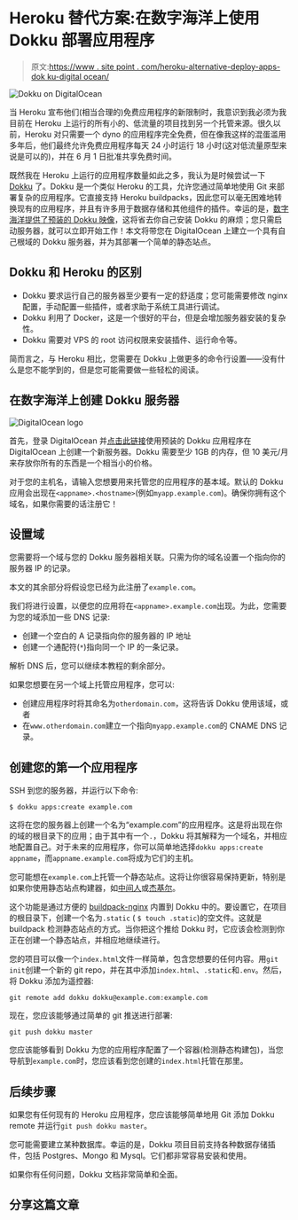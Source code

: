 # Heroku 替代方案:在数字海洋上使用 Dokku 部署应用程序

> 原文:[https://www . site point . com/heroku-alternative-deploy-apps-dok ku-digital ocean/](https://www.sitepoint.com/heroku-alternative-deploy-apps-dokku-digitalocean/)

![Dokku on DigitalOcean](../Images/219505b3448e9c22e5df86e2f8ca48a4.png)

当 Heroku 宣布他们(相当合理的)免费应用程序的新限制时，我意识到我必须为我目前在 Heroku 上运行的所有小的、低流量的项目找到另一个托管来源。很久以前，Heroku 对只需要一个 dyno 的应用程序完全免费，但在像我这样的混蛋滥用多年后，他们最终允许免费应用程序每天 24 小时运行 18 小时(这对低流量原型来说是可以的)，并在 6 月 1 日批准共享免费时间。

既然我在 Heroku 上运行的应用程序数量如此之多，我认为是时候尝试一下 [Dokku](http://dokku.viewdocs.io/dokku/) 了。Dokku 是一个类似 Heroku 的工具，允许您通过简单地使用 Git 来部署复杂的应用程序。它直接支持 Heroku buildpacks，因此您可以毫无困难地转换现有的应用程序，并且有许多用于数据存储和其他组件的插件。幸运的是，[数字海洋提供了预装的 Dokku 映像](https://www.digitalocean.com/features/one-click-apps/dokku/)，这将省去你自己安装 Dokku 的麻烦；您只需启动服务器，就可以立即开始工作！本文将带您在 DigitalOcean 上建立一个具有自己根域的 Dokku 服务器，并为其部署一个简单的静态站点。

## Dokku 和 Heroku 的区别

*   Dokku 要求运行自己的服务器至少要有一定的舒适度；您可能需要修改 nginx 配置，手动配置一些插件，或者求助于系统工具进行调试。
*   Dokku 利用了 Docker，这是一个很好的平台，但是会增加服务器安装的复杂性。
*   Dokku 需要对 VPS 的 root 访问权限来安装插件、运行命令等。

简而言之，与 Heroku 相比，您需要在 Dokku 上做更多的命令行设置——没有什么是您不能学到的，但是您可能需要做一些轻松的阅读。

## 在数字海洋上创建 Dokku 服务器

![DigitalOcean logo](../Images/3fe2c9ecf9df5ce2e4c1810f39a40927.png)

首先，登录 DigitalOcean 并[点击此链接](https://cloud.digitalocean.com/droplets/new?image=dokku)使用预装的 Dokku 应用程序在 DigitalOcean 上创建一个新服务器。Dokku 需要至少 1GB 的内存，但 10 美元/月来存放你所有的东西是一个相当小的价格。

对于您的主机名，请输入您想要用来托管您的应用程序的基本域。默认的 Dokku 应用会出现在`<appname>.<hostname>`(例如`myapp.example.com`)。确保你拥有这个域名，如果你需要的话注册它！

## 设置域

您需要将一个域与您的 Dokku 服务器相关联。只需为你的域名设置一个指向你的服务器 IP 的记录。

本文的其余部分将假设您已经为此注册了`example.com`。

我们将进行设置，以便您的应用将在`<appname>.example.com`出现。为此，您需要为您的域添加一些 DNS 记录:

*   创建一个空白的 A 记录指向你的服务器的 IP 地址
*   创建一个通配符(`*`)指向同一个 IP 的一条记录。

解析 DNS 后，您可以继续本教程的剩余部分。

如果您想要在另一个域上托管应用程序，您可以:

*   创建应用程序时将其命名为`otherdomain.com`，这将告诉 Dokku 使用该域，或者
*   在`www.otherdomain.com`建立一个指向`myapp.example.com`的 CNAME DNS 记录。

## 创建您的第一个应用程序

SSH 到您的服务器，并运行以下命令:

```
$ dokku apps:create example.com 
```

这将在您的服务器上创建一个名为“example.com”的应用程序。这是将出现在你的域的根目录下的应用；由于其中有一个`.`，Dokku 将其解释为一个域名，并相应地配置自己。对于未来的应用程序，你可以简单地选择`dokku apps:create appname`，而`appname.example.com`将成为它们的主机。

您可能想在`example.com`上托管一个静态站点。这将让你很容易保持更新，特别是如果你使用静态站点构建器，如[中间人](https://middlemanapp.com/)或[杰基尔](https://jekyllrb.com/)。

这个功能是通过方便的 [buildpack-nginx](https://github.com/dokku/buildpack-nginx) 内置到 Dokku 中的。要设置它，在项目的根目录下，创建一个名为`.static` ( `$ touch .static`)的空文件。这就是 buildpack 检测静态站点的方式。当你把这个推给 Dokku 时，它应该会检测到你正在创建一个静态站点，并相应地继续进行。

您的项目可以像一个`index.html`文件一样简单，包含您想要的任何内容。用`git init`创建一个新的 git repo，并在其中添加`index.html`、`.static`和`.env`。然后，将 Dokku 添加为遥控器:

```
git remote add dokku dokku@example.com:example.com 
```

现在，您应该能够通过简单的 git 推送进行部署:

```
git push dokku master 
```

您应该能够看到 Dokku 为您的应用程序配置了一个容器(检测静态构建包)，当您导航到`example.com`时，您应该看到您创建的`index.html`托管在那里。

## 后续步骤

如果您有任何现有的 Heroku 应用程序，您应该能够简单地用 Git 添加 Dokku remote 并运行`git push dokku master`。

您可能需要建立某种数据库。幸运的是，Dokku 项目目前支持各种数据存储插件，包括 Postgres、Mongo 和 Mysql。它们都非常容易安装和使用。

如果你有任何问题，Dokku 文档非常简单和全面。

## 分享这篇文章
